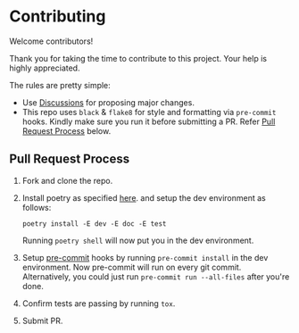 <h1> Contributing </h1>

Welcome contributors! 

Thank you for taking the time to contribute to this project. Your help is highly appreciated.

The rules are pretty simple:

-   Use [Discussions](https://github.com/ashnair1/COCO-Assistant/discussions) for proposing major changes. 
-   This repo uses `black` & `flake8` for style and formatting via `pre-commit` hooks. Kindly make sure you run it before submitting a PR. Refer [Pull Request Process](#pull-request-process) below.

## Pull Request Process

1.  Fork and clone the repo. 
2.  Install poetry as specified [here](https://python-poetry.org/docs/#installation). and setup the dev environment as follows:

        poetry install -E dev -E doc -E test

    Running `poetry shell` will now put you in the dev environment. 
    
3. Setup [pre-commit](https://pre-commit.com/) hooks by running `pre-commit install` in the dev environment. Now pre-commit will run on every git commit. Alternatively, you could just run `pre-commit run --all-files` after you're done. 

3.  Confirm tests are passing by running `tox`.
4.  Submit PR.
